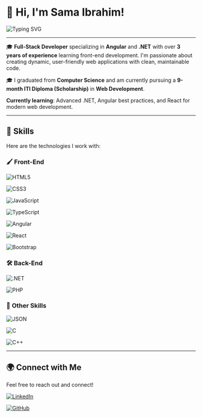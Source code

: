 # 👋 Hi, I'm Sama Ibrahim!  
<img src="https://readme-typing-svg.demolab.com?font=Fira+Code&size=22&pause=1000&color=FF5733&width=435&lines=Welcome+to+my+GitHub+profile!;I+%E2%9C%A8+build+web+applications;Always+learning+%F0%9F%93%96" alt="Typing SVG" />
 
---
 
🎓 **Full-Stack Developer** specializing in **Angular** and **.NET** with over **3 years of experience** learning front-end development. I'm passionate about creating dynamic, user-friendly web applications with clean, maintainable code.  
 
🎓 I graduated from **Computer Science** and am currently pursuing a **9-month ITI Diploma (Scholarship)** in **Web Development**.  
 
**Currently learning**: Advanced .NET, Angular best practices, and React for modern web development.
 
---
 
## 🚀 **Skills**

Here are the technologies I work with:
 
### 🖌️ **Front-End**

![HTML5](https://img.shields.io/badge/-HTML5-E34F26?style=flat&logo=html5&logoColor=white)  

![CSS3](https://img.shields.io/badge/-CSS3-1572B6?style=flat&logo=css3&logoColor=white)  

![JavaScript](https://img.shields.io/badge/-JavaScript-F7DF1E?style=flat&logo=javascript&logoColor=black)  

![TypeScript](https://img.shields.io/badge/-TypeScript-007ACC?style=flat&logo=typescript&logoColor=white)  

![Angular](https://img.shields.io/badge/-Angular-DD0031?style=flat&logo=angular&logoColor=white)  

![React](https://img.shields.io/badge/-React-61DAFB?style=flat&logo=react&logoColor=black)  

![Bootstrap](https://img.shields.io/badge/-Bootstrap-7952B3?style=flat&logo=bootstrap&logoColor=white)
 
### 🛠️ **Back-End**

![.NET](https://img.shields.io/badge/-.NET-512BD4?style=flat&logo=dotnet&logoColor=white)  

![PHP](https://img.shields.io/badge/-PHP-777BB4?style=flat&logo=php&logoColor=white)
 
### 💾 **Other Skills**

![JSON](https://img.shields.io/badge/-JSON-000000?style=flat&logo=json&logoColor=white)  

![C](https://img.shields.io/badge/-C-00599C?style=flat&logo=c&logoColor=white)  

![C++](https://img.shields.io/badge/-C++-00599C?style=flat&logo=c%2B%2B&logoColor=white)
 
---
 
## 🌍 **Connect with Me**

Feel free to reach out and connect!  
 
[![LinkedIn](https://img.shields.io/badge/-LinkedIn-blue?style=flat&logo=linkedin&logoColor=white)](https://www.linkedin.com/in/nehad-ashraf/)  

[![GitHub](https://img.shields.io/badge/-GitHub-181717?style=flat&logo=github&logoColor=white)](https://github.com/your-github-username)  
 
 

